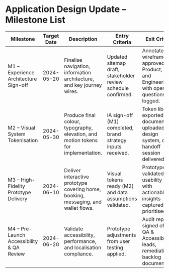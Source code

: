 # Application Design Update – Milestone List

| Milestone | Target Date | Description | Entry Criteria | Exit Criteria |
|-----------|-------------|-------------|----------------|---------------|
| M1 – Experience Architecture Sign-off | 2024-05-20 | Finalise navigation, information architecture, and key journey wires. | Updated sitemap draft, stakeholder review schedule confirmed. | Annotated wireframes approved by Product, CX, and Engineering with open questions logged. |
| M2 – Visual System Tokenisation | 2024-05-30 | Produce final colour, typography, elevation, and motion tokens for implementation. | IA sign-off (M1) completed, brand strategy inputs received. | Token library exported, documentation uploaded to design system, dev handoff session delivered. |
| M3 – High-Fidelity Prototype Delivery | 2024-06-10 | Deliver interactive prototype covering home, booking, messaging, and wallet flows. | Visual tokens ready (M2) and data assumptions validated. | Prototype validated in usability study with actionable insights captured and prioritised. |
| M4 – Pre-Launch Accessibility & QA Review | 2024-06-20 | Validate accessibility, performance, and localisation compliance. | Prototype adjustments from user testing applied. | Audit report signed off by QA & Accessibility leads, remediation backlog documented. |
